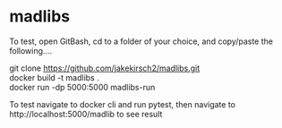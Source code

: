# madlibs

To test, open GitBash, cd to a folder of your choice, and copy/paste the following....

git clone https://github.com/jakekirsch2/madlibs.git  
docker build -t madlibs .  
docker run -dp 5000:5000 madlibs-run  


To test navigate to docker cli and run pytest, then navigate to http://localhost:5000/madlib to see result
